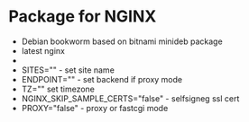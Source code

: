 <!--- app-name: NGINX -->

# Package for NGINX

* Debian bookworm based on bitnami minideb package
* latest nginx
* 
* SITES="" - set site name
* ENDPOINT="" - set backend if proxy mode 
* TZ="" set timezone
* NGINX_SKIP_SAMPLE_CERTS="false" - selfsigneg ssl cert 
* PROXY="false" - proxy or fastcgi mode
